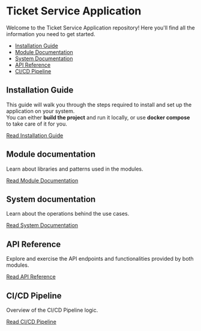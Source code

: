 # Ticket Service Application

Welcome to the Ticket Service Application repository! Here you'll find all the information you need to get started.

- [Installation Guide](docs/InstallationGuide.md)
- [Module Documentation](docs/moduleDocumentations/ModuleDocumentationMain.md)
- [System Documentation](docs/systemDocumentations/SystemDocumentationMain.md)
- [API Reference](docs/APIReference.md)
- [CI/CD Pipeline](docs%2FCICDPipeline.md)

## Installation Guide

This guide will walk you through the steps required to install and set up the application on your system. <br>
You can either **build the project** and run it locally, or use **docker compose** to take care of it for you.

[Read Installation Guide](docs/InstallationGuide.md)

## Module documentation

Learn about libraries and patterns used in the modules.

[Read Module Documentation](docs/moduleDocumentations/ModuleDocumentationMain.md)

## System documentation

Learn about the operations behind the use cases.

[Read System Documentation](docs/systemDocumentations/SystemDocumentationMain.md)

## API Reference

Explore and exercise the API endpoints and functionalities provided by both modules.

[Read API Reference](docs/APIReference.md)

## CI/CD Pipeline

Overview of the CI/CD Pipeline logic. 

[Read CI/CD Pipeline](docs%2FCICDPipeline.md)

